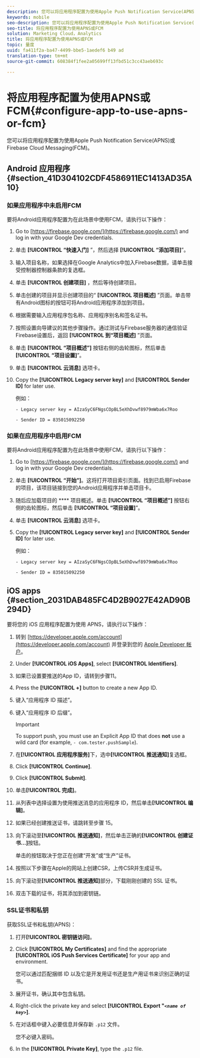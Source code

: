 ```yaml
---
description: 您可以将应用程序配置为使用Apple Push Notification Service(APNS)或Firebase Cloud Messaging(FCM)。
keywords: mobile
seo-description: 您可以将应用程序配置为使用Apple Push Notification Service(APNS)或Firebase Cloud Messaging(FCM)。
seo-title: 将应用程序配置为使用APNS或FCM
solution: Marketing Cloud，Analytics
title: 将应用程序配置为使用APNS或FCM
topic: 量度
uuid: fa411f2a-ba47-4499-bbe5-1aedef6 b49 ad
translation-type: tm+mt
source-git-commit: 608384f1fee2a05699ff13fbd51c3cc43aeb693c

---
```



# 将应用程序配置为使用APNS或FCM{#configure-app-to-use-apns-or-fcm}

您可以将应用程序配置为使用Apple Push Notification Service(APNS)或Firebase Cloud Messaging(FCM)。

## Android 应用程序 {#section_41D304102CDF4586911EC1413AD35A10}

### 如果应用程序中未启用FCM

要将Android应用程序配置为在此场景中使用FCM，请执行以下操作：

1. Go to [https://firebase.google.com/](https://firebase.google.com/) and log in with your Google Dev credentials.

1. 单击 **[!UICONTROL “快速入门]** ”，然后选择 **[!UICONTROL “添加项目]**”。

1. 输入项目名称，如果选择在Google Analytics中加入Firebase数据，请单击接受控制器控制器条款的复选框。

1. 单击 **[!UICONTROL 创建项目]** ，然后等待创建项目。

1. 单击创建的项目并显示创建项目的“ **[!UICONTROL 项目概述]** ”页面。单击带有Android图标的按钮可将Android应用程序添加到项目。

1. 根据需要输入应用程序包名称、应用程序别名和签名证书。

1. 按照设置向导建议的其他步骤操作。通过测试与Firebase服务器的通信验证Firebase设置后，返回 **[!UICONTROL 到“项目概述]** ”页面。

1. 单击 **[!UICONTROL “项目概述”]** 按钮右侧的齿轮图标，然后单击 **[!UICONTROL “项目设置]**”。

1. 单击 **[!UICONTROL 云消息]** 选项卡。

1. Copy the **[!UICONTROL Legacy server key]** and **[!UICONTROL Sender ID]** for later use.

   例如：

   ```
   - Legacy server key = AIzaSyC6FNgsCOpBL5eXhDvwf8979mWba6x7Roo
   ```

   ```
   - Sender ID = 835015092250
   ```

### 如果在应用程序中启用FCM

要将Android应用程序配置为在此场景中使用FCM，请执行以下操作：

1. Go to [https://firebase.google.com/](https://firebase.google.com/) and log in with your Google Dev credentials.

1. 单击 **[!UICONTROL “开始”]**。这将打开项目索引页面。找到已启用Firebase的项目，该项目链接到您的Android应用程序并单击项目卡。

1. 随后应加载项目的 **** 项目概述。单击 **[!UICONTROL “项目概述”]** 按钮右侧的齿轮图标，然后单击 **[!UICONTROL “项目设置]**”。

1. 单击 **[!UICONTROL 云消息]** 选项卡。

1. Copy the **[!UICONTROL Legacy server key]** and **[!UICONTROL Sender ID]** for later use.

   例如：

   ```
   - Legacy server key = AIzaSyC6FNgsCOpBL5eXhDvwf8979mWba6x7Roo
   ```

   ```
   - Sender ID = 835015092250
   ```



## iOS apps {#section_2031DAB485FC4D2B9027E42AD90B294D}

要将您的 iOS 应用程序配置为使用 APNS，请执行以下操作：

1. 转到 [https://developer.apple.com/account](https://developer.apple.com/account) 并登录到您的 [Apple Developer 帐户](https://developer.apple.com/account)。
1. Under **[!UICONTROL iOS Apps]**, select **[!UICONTROL Identifiers]**.
1. 如果已设置要推送的App ID，请转到步骤11。
1. Press the **[!UICONTROL +]** button to create a new App ID.
1. 键入“应用程序 ID 描述”。
1. 键入“应用程序 ID 后缀”。

   >[!IMPORTANT]
   >
   >To support push, you must use an Explicit App ID that does **not** use a wild card (for example, `- com.tester.pushSample`).

1. 在&#x200B;**[!UICONTROL 应用程序服务]**&#x200B;下，选中&#x200B;**[!UICONTROL 推送通知]**&#x200B;复选框。
1. Click **[!UICONTROL Continue]**.
1. Click **[!UICONTROL Submit]**.
1. 单击&#x200B;**[!UICONTROL 完成]**。
1. 从列表中选择设置为使用推送消息的应用程序 ID，然后单击&#x200B;**[!UICONTROL 编辑]**。
1. 如果已经创建推送证书，请跳转至步骤 15。
1. 向下滚动至&#x200B;**[!UICONTROL 推送通知]**，然后单击正确的&#x200B;**[!UICONTROL 创建证书…]**&#x200B;按钮。

   单击的按钮取决于您正在创建“开发”或“生产”证书。
1. 按照以下步骤在Apple的网站上创建CSR，上传CSR并生成证书。
1. 向下滚动至&#x200B;**[!UICONTROL 推送通知]**&#x200B;部分，下载刚刚创建的 SSL 证书。
1. 双击下载的证书，将其添加到密钥链。

### SSL证书和私钥

获取SSL证书和私钥(APNS)：

1. 打开&#x200B;**[!UICONTROL 密钥链访问]**。
1. Click **[!UICONTROL My Certificates]** and find the appropriate **[!UICONTROL iOS Push Services Certificate]** for your app and environment.

   您可以通过匹配捆绑 ID 以及它是开发用证书还是生产用证书来识别正确的证书。

1. 展开证书，确认其中包含私钥。
1. Right-click the private key and select **[!UICONTROL Export "*`<name of key>`*]**.
1. 在对话框中键入必要信息并保存新 `.p12` 文件。

   您不必键入密码。

1. In the **[!UICONTROL Private Key]**, type the `.p12` file.

